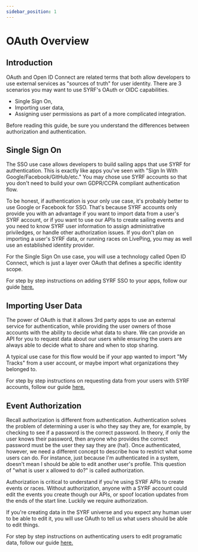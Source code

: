 ```yaml
---
sidebar_position: 1
---
```


# OAuth Overview

## Introduction
OAuth and Open ID Connect are related terms that both allow developers to use external services as "sources of truth" for user identity.
There are 3 scenarios you may want to use SYRF's OAuth or OIDC capabilities. 

* Single Sign On,
* Importing user data,
* Assigning user permissions as part of a more complicated integration.

Before reading this guide, be sure you understand the differences between authorization and authentication.

## Single Sign On

The SSO use case allows developers to build sailing apps that use SYRF for authentication.
This is exactly like apps you've seen with "Sign In With Google/Facebook/GitHub/etc."
You may chose use SYRF accounts so that you don't need to build your own GDPR/CCPA
compliant authentication flow. 

To be honest, if authentication is your only use case, it's probably better to use Google or Facebook
for SSO. That's because SYRF accounts only provide you with an advantage if you want to
import data from a user's SYRF account, or if you want to use our APIs to create sailing events
and you need to know SYRF user information to assign administrative priviledges, or handle other
authorization issues. If you don't plan on importing a user's SYRF data, or running races on LivePing, 
you may as well use an established identity provider. 

For the Single Sign On use case, you will use a technology called Open ID Connect, which is just
a layer over OAuth that defines a specific identity scope.

For step by step instructions on adding SYRF SSO to your apps, follow our guide [here.](/docs/guides/recipes/oauth/sso)


## Importing User Data
The power of OAuth is that it allows 3rd party apps to use an external service for authentication,
while providing the user owners of those accounts with the ability to decide what data to share.
We can provide an API for you to request data about our users while ensuring the users are always
able to decide what to share and when to stop sharing.

A typical use case for this flow would be if your app wanted to import "My Tracks" from a user account, 
or maybe import what organizations they belonged to. 

For step by step instructions on requesting data from your users with SYRF accounts, follow our guide [here.](/docs/guides/recipes/oauth/importuserdata)


## Event Authorization
Recall authorization is different from authentication. Authentication solves the problem of determining a user is who they say they are, 
for example, by checking to see if a password is the correct password. In theory, if only the user knows their password, then anyone
who provides the correct password must be the user they say they are (ha!). Once authenticated, however, we need a different concept
to describe how to restrict what some users can do. For instance, just because I'm authenticated in a system, doesn't mean I should be able
to edit another user's profile. This question of "what is user x allowed to do?" is called authorization. 

Authorization is critical to understand if you're using SYRF APIs to create events or races. Without authorization, anyone with a SYRF
account could edit the events you create though our APIs, or spoof location updates from the ends of the start line.
Luckily we require authorization. 

If you're creating data in the SYRF universe and you expect any human user to be able to edit it, you will use OAuth to tell us
what users should be able to edit things.

For step by step instructions on authenticating users to edit programatic data, follow our guide [here.](/docs/guides/recipes/oauth/authentication)

